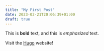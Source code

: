 ```yaml
---
title: "My First Post"
date: 2023-02-21T20:06:39+01:00
draft: true
---
```


This is **bold** text, and this is *emphasized* text.

Visit the [Hugo](https://gohugo.io) website!

